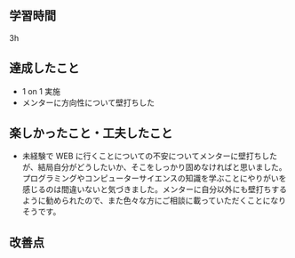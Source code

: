 ## 学習時間

3h

## 達成したこと

- 1 on 1 実施
- メンターに方向性について壁打ちした

## 楽しかったこと・工夫したこと

- 未経験で WEB に行くことについての不安についてメンターに壁打ちしたが、結局自分がどうしたいか、そこをしっかり固めなければと思いました。
  プログラミングやコンピューターサイエンスの知識を学ぶことにやりがいを感じるのは間違いないと気づきました。メンターに自分以外にも壁打ちするように勧められたので、また色々な方にご相談に載っていただくことになりそうです。

## 改善点

